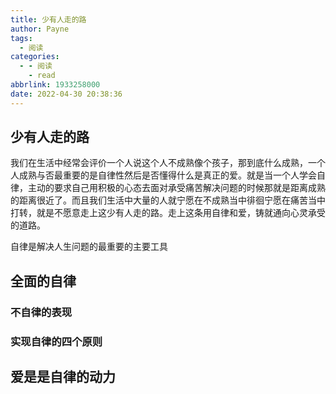 ```yaml
---
title: 少有人走的路
author: Payne
tags:
  - 阅读
categories:
  - - 阅读
    - read
abbrlink: 1933258000
date: 2022-04-30 20:38:36
---
```


## 少有人走的路

我们在生活中经常会评价一个人说这个人不成熟像个孩子，那到底什么成熟，一个人成熟与否最重要的是自律性然后是否懂得什么是真正的爱。就是当一个人学会自律，主动的要求自己用积极的心态去面对承受痛苦解决问题的时候那就是距离成熟的距离很近了。而且我们生活中大量的人就宁愿在不成熟当中徘徊宁愿在痛苦当中打转，就是不愿意走上这少有人走的路。走上这条用自律和爱，铸就通向心灵承受的道路。



自律是解决人生问题的最重要的主要工具

## 全面的自律

### 不自律的表现

### 实现自律的四个原则

## 爱是是自律的动力



